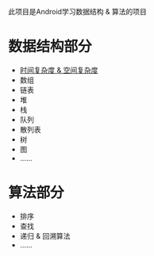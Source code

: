 此项目是Android学习数据结构 & 算法的项目

# 数据结构部分

- [时间复杂度 & 空间复杂度](https://blog.csdn.net/haha223545/article/details/93619874)
- 数组
- 链表
- 堆
- 栈
- 队列
- 散列表
- 树
- 图
- ......

# 算法部分

- 排序
- 查找
- 递归 & 回溯算法
- ......